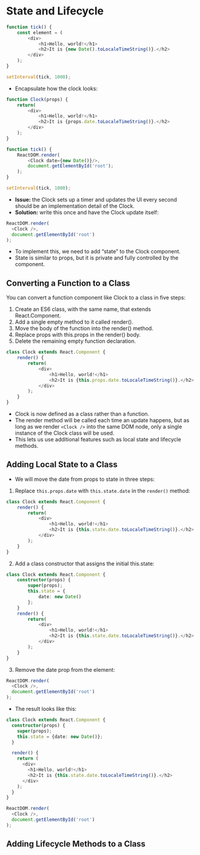 # State and Lifecycle

```ts
function tick() {
    const element = (
        <div>
            <h1>Hello, world!</h1>
            <h2>It is {new Date().toLocaleTimeString()}.</h2>
        </div>
    );
}

setInterval(tick, 1000);
```

* Encapsulate how the clock looks:

```ts
function Clock(props) {
    return(
        <div>
            <h1>Hello, world!</h1>
            <h2>It is {props.date.toLocaleTimeString()}.</h2>
        </div>
    );
}

function tick() {
    ReactDOM.render(
        <Clock date={new Date()}/>,
        document.getElementById('root');
    );
}

setInterval(tick, 1000);
```

* **Issue:** the Clock sets up a timer and updates the UI every second should be an implementation detail of the Clock.
* **Solution:** write this once and have the Clock update itself:

```ts
ReactDOM.render(
  <Clock />,
  document.getElementById('root')
);
```

* To implement this, we need to add “state” to the Clock component.
* State is similar to props, but it is private and fully controlled by the component.

## Converting a Function to a Class

You can convert a function component like Clock to a class in five steps:

1. Create an ES6 class, with the same name, that extends React.Component.
1. Add a single empty method to it called render().
1. Move the body of the function into the render() method.
1. Replace props with this.props in the render() body.
1. Delete the remaining empty function declaration.

```ts
class Clock extends React.Component {
    render() {
        return(
            <div>
                <h1>Hello, world!</h1>
                <h2>It is {this.props.date.toLocaleTimeString()}.</h2>
            </div>
        );
    }
}
```

* Clock is now defined as a class rather than a function.
* The render method will be called each time an update happens, but as long as we render `<Clock />` into the same DOM node, only a single instance of the Clock class will be used. 
* This lets us use additional features such as local state and lifecycle methods.

## Adding Local State to a Class
* We will move the date from props to state in three steps:

1. Replace `this.props.date` with `this.state.date` in the `render()` method:

```ts
class Clock extends React.Component {
    render() {
        return(
            <div>
                <h1>Hello, world!</h1>
                <h2>It is {this.state.date.toLocaleTimeString()}.</h2>
            </div>
        );
    }
}
```

2. Add a class constructor that assigns the initial this.state:

```ts
class Clock extends React.Component {
    constructor(props) {
        super(props);
        this.state = {
            date: new Date()
        };
    }
    render() {
        return(
            <div>
                <h1>Hello, world!</h1>
                <h2>It is {this.state.date.toLocaleTimeString()}.</h2>
            </div>
        );
    }
}
```

3. Remove the date prop from the <Clock /> element:

```ts
ReactDOM.render(
  <Clock />,
  document.getElementById('root')
);
```

* The result looks like this:

```ts
class Clock extends React.Component {
  constructor(props) {
    super(props);
    this.state = {date: new Date()};
  }

  render() {
    return (
      <div>
        <h1>Hello, world!</h1>
        <h2>It is {this.state.date.toLocaleTimeString()}.</h2>
      </div>
    );
  }
}

ReactDOM.render(
  <Clock />,
  document.getElementById('root')
);
```

## Adding Lifecycle Methods to a Class